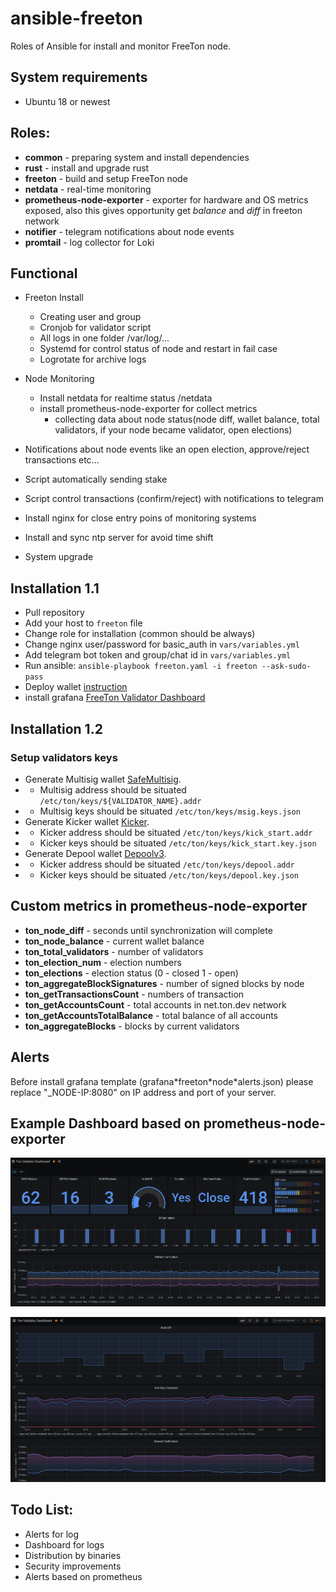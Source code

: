 # ansible-freeton

Roles of Ansible for install and monitor FreeTon node.

## System requirements

- Ubuntu 18 or newest

## Roles:

- **common** - preparing system and install dependencies
- **rust​** - install and upgrade rust
- **freeton** - build and setup FreeTon node
- **netdata** - real-time monitoring
- **prometheus-node-exporter** - exporter for hardware and OS metrics exposed, also this gives opportunity get _balance_ and _diff_ in freeton network
- **notifier**​ - telegram notifications about node events
- **promtail**​ - log collector for Loki

## Functional

- Freeton Install

  - Creating user and group
  - Cronjob for validator script
  - All logs in one folder /var/log/...
  - Systemd for control status of node and restart in fail case
  - Logrotate for archive logs

- Node Monitoring
  - Install netdata for realtime status <host>/netdata
  - install prometheus-node-exporter for collect metrics
    - collecting data about node status(node diff, wallet balance, total validators, if your node became validator, open elections)
- Notifications about node events like an open election, approve/reject transactions etc...
- Script automatically sending stake
- Script control transactions (confirm/reject) with notifications to telegram
- Install nginx for close entry poins of monitoring systems
- Install and sync ntp server for avoid time shift

* System upgrade

## Installation 1.1

- Pull repository
- Add your host to `freeton` file
- Change role for installation (common should be always)
- Change nginx user/password for basic_auth in `vars/variables.yml`
- Add telegram bot token and group/chat id in `vars/variables.yml`
- Run ansible: `ansible-playbook freeton.yaml -i freeton --ask-sudo-pass`
- Deploy wallet [instruction](https://docs.ton.dev/86757ecb2/v/0/p/94921e-multisignature-wallet-management-in-tonos-cli)
- install grafana [FreeTon Validator Dashboard](https://grafana.com/grafana/dashboards/13394)

## Installation 1.2

### Setup validators keys

- Generate Multisig wallet [SafeMultisig](https://github.com/tonlabs/ton-labs-contracts/tree/master/solidity/safemultisig).
- - Multisig address should be situated `/etc/ton/keys/${VALIDATOR_NAME}.addr`
- - Multisig keys should be situated `/etc/ton/keys/msig.keys.json`
- Generate Kicker wallet [Kicker](https://github.com/tonlabs/ton-labs-contracts/tree/master/solidity/safemultisig).
- - Kicker address should be situated `/etc/ton/keys/kick_start.addr`
- - Kicker keys should be situated `/etc/ton/keys/kick_start.key.json`
- Generate Depool wallet [Depoolv3](https://docs.ton.dev/86757ecb2/p/04040b-run-depool-v3).
- - Kicker address should be situated `/etc/ton/keys/depool.addr`
- - Kicker keys should be situated `/etc/ton/keys/depool.key.json`

## Custom metrics in prometheus-node-exporter

- **ton_node_diff** - seconds until synchronization will complete
- **ton_node_balance** - current wallet balance
- **ton_total_validators** - number of validators
- **ton_election_num** - election numbers
- **ton_elections** - election status (0 - closed 1 - open)
- **ton_aggregateBlockSignatures** - number of signed blocks by node
- **ton_getTransactionsCount** - numbers of transaction
- **ton_getAccountsCount** - total accounts in net.ton.dev network
- **ton_getAccountsTotalBalance** - total balance of all accounts
- **ton_aggregateBlocks** - blocks by current validators

## Alerts

Before install grafana template (grafana\*freeton\*node\*alerts.json) please replace "\_NODE-IP:8080" on IP address and port of your server.

## Example Dashboard based on prometheus-node-exporter

![Alt text](images/dashboard.png?raw=true "FreeTon dashboard")

![Alt text](images/dashboard2.png?raw=true "FreeTon dashboard part2")

## Todo List:

- Alerts for log
- Dashboard for logs
- Distribution by binaries
- Security improvements
- Alerts based on prometheus
